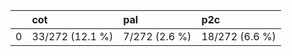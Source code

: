 |    | cot             | pal           | p2c            |
|---:|:----------------|:--------------|:---------------|
|  0 | 33/272 (12.1 %) | 7/272 (2.6 %) | 18/272 (6.6 %) |